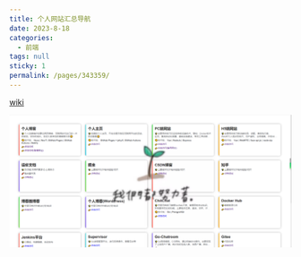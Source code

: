 ```yaml
---
title: 个人网站汇总导航
date: 2023-8-18
categories:
  - 前端
tags: null
sticky: 1
permalink: /pages/343359/
---
```


[wiki](https://web.i-xiao.space/#/wiki)

![Image from alias](/assets/fe-skills/nav.png)